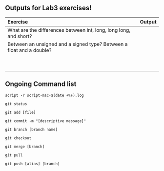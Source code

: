 ## Outputs for Lab3 exercises!

| Exercise              | Output            | 
|:----------------------|:------------------|
|What are the differences between int, long, long long, and short?   |                   |
|Between an unsigned and a signed type? Between a float and a double?|                   | 
|                       |                   | 
|                       |                   | 
|                       |                   | 
|                       |                   | 
|                       |                   | 
|                       |                   | 
|                       |                   | 
|                       |                   | 
|                       |                   | 

## Ongoing Command list
<!-- Record a terminal session -->
```script -r script-mac-$(date +%F).log```

<!-- show modified files in working directory, staged for your next commit -->
```git status```

<!-- add a file as it looks now to your next commit (stage) -->
```git add [file]```

<!-- commit your staged content as a new commit snapshot -->
```git commit -m "[descriptive message]"```

<!-- create a new branch at the current commit -->
```git branch [branch name]```

<!-- switch to another branch and chekc it out into your working directory -->
```git checkout```

<!-- merge the specified branch's history into the current one -->
```git merge [branch]```

<!-- fetch and merge any commits from the tracking remote branch -->
```git pull```

<!-- Transmit local branch commits to the remote repository branch -->
```git push [alias] [branch]```
